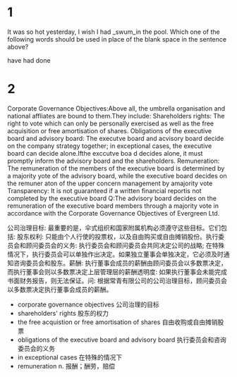 # 1
It was so hot yesterday, I wish I had _swum_in the pool. Which one of the following words should be used in place of the blank space in the sentence above?

have had done

# 2
Corporate Governance Objectives:Above all, the umbrella organisation and national affliates are bound to them.They include: Shareholders rights: The right to vote which can only be personally exercised as well as the free acquisition or free amortisation of shares. Obligations of the executive board and advisory board: The executve board and acvisory board decide on the company strategy together; in exceptional cases, the executive board can decide alone.Ifthe exccutve boa d decides alone, it must promptly inform the advisory board and the shareholders. Remuneration: The remuneration of the members of the executive board is determined by a majority yote of the advisory board, while the executive board decides on the remuner aton of the upper concern management by amajority vote Transparency: It is not guaranteed if a written financial reportis not completed by the executive board Q:The advisory board decides on the remuneration of the executive board members through a majority vote in accordance with the Corporate Governance Objectives of Evergreen Ltd.

公司治理目标: 最重要的是，伞式组织和国家附属机构必须遵守这些目标。它们包括: 股东权利: 只能由个人行使的投票权，以及自由购买或自由摊销股份。执行委员会和顾问委员会的义务: 执行委员会和顾问委员会共同决定公司的战略; 在特殊情况下，执行委员会可以单独作出决定。如果独立董事会单独决定，它必须及时通知咨询委员会和股东。薪酬: 执行董事会成员的薪酬由顾问委员会以多数票决定，而执行董事会则以多数票决定上层管理层的薪酬透明度: 如果执行董事会未能完成书面财务报告，则无法保证。问: 根据常青有限公司的公司治理目标，顾问委员会以多数票决定执行董事会成员的薪酬。

- corporate governance objectives  公司治理的目标
- shareholders' rights  股东的权力
- the free acquistion or free amortisation of shares 自由收购或自由摊销股票  
- obligations of the executive board and advisory board 执行委员会和咨询委员会的义务  
- in exceptional cases 在特殊的情况下
- remuneration n. 报酬；酬劳，赔偿 

